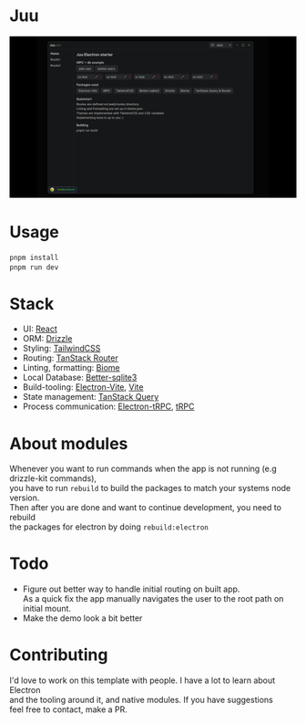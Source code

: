 # Juu
![UI image](/src/assets/images/juu-github-media.png?raw=true)

# Usage
`pnpm install` <br>
`pnpm run dev`

# Stack
- UI: [React](https://react.dev/ "React")
- ORM: [Drizzle](https://orm.drizzle.team/ "Drizzle")
- Styling: [TailwindCSS](https://tailwindcss.com/ "TailwindCSS")
- Routing: [TanStack Router](http:/https://tanstack.com/router/latest/docs/framework/react/overview/ "TanStack Router")
- Linting, formatting: [Biome](https://biomejs.dev/ "Biome")
- Local Database:  [Better-sqlite3](https://github.com/WiseLibs/better-sqlite3 "Better-sqlite3")
- Build-tooling:  [Electron-Vite](https://electron-vite.org/ "Electron-Vite"), [Vite](https://vitejs.dev/ "Vite")
- State management: [TanStack Query](https://tanstack.com/query/latest/docs/framework/react/overview "TanStack Query")
- Process communication: [Electron-tRPC](https://github.com/jsonnull/electron-trpc "Electron-tRPC"), [tRPC](https://trpc.io/ "tRPC")

# About modules
Whenever you want to run commands when the app is not running (e.g drizzle-kit commands), <br> you have to run ```rebuild``` to build the packages to match your systems node version. <br> Then after you are done and want to continue development, you need to rebuild <br> the packages for electron by doing ```rebuild:electron```

# Todo
- Figure out better way to handle initial routing on built app. <br> As a quick fix the app manually navigates the user to the root path on initial mount.
- Make the demo look a bit better

# Contributing
I'd love to work on this template with people. I have a lot to learn about Electron <br> and the tooling around it, and native modules.
If you have suggestions <br> feel free to contact, make a PR.
